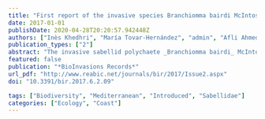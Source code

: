 ```yaml
---
title: "First report of the invasive species Branchiomma bairdi McIntosh, 1885 (Annelida: Sabellidae) along the Tunisian coast (Mediterranean Sea)"
date: 2017-01-01
publishDate: 2020-04-28T20:20:57.942448Z
authors: ["Inès Khedhri", "María Tovar-Hernández", "admin", "Afli Ahmed", "Lotfi Aleya"]
publication_types: ["2"]
abstract: "The invasive sabellid polychaete _Branchiomma bairdi_ McIntosh, 1885 was collected in the Boughrara Lagoon (southern Tunisian coast) between 2012 and 2013. This species was originally described from Bermuda and has been widely reported in the Caribbean Sea. It has been considered as non-indigenous species on the Pacific coast of Panama and the California Gulf. Recently, _B. bairdi_ was recorded along the Italian and Turkish coasts, Australia, Canary and Madeira Islands. It was suggested that the commercial shipping is the most likely vector for the introduction of the species to Mediterranean Sea. A description of the species along with a discussion of its systematic position and ecology are provided."
featured: false
publication: "*BioInvasions Records*"
url_pdf: "http://www.reabic.net/journals/bir/2017/Issue2.aspx"
doi: "10.3391/bir.2017.6.2.09"

tags: ["Biodiversity", "Mediterranean", "Introduced", "Sabellidae"]
categories: ["Ecology", "Coast"]
---
```


